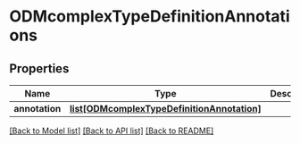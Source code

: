 # ODMcomplexTypeDefinitionAnnotations

## Properties
Name | Type | Description | Notes
------------ | ------------- | ------------- | -------------
**annotation** | [**list[ODMcomplexTypeDefinitionAnnotation]**](ODMcomplexTypeDefinitionAnnotation.md) |  | [optional] 

[[Back to Model list]](../README.md#documentation-for-models) [[Back to API list]](../README.md#documentation-for-api-endpoints) [[Back to README]](../README.md)


